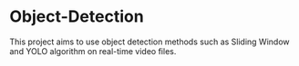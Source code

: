 # Object-Detection
This project aims to use object detection methods such as Sliding Window and YOLO algorithm on real-time video files.
